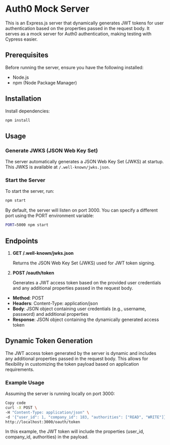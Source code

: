 # Auth0 Mock Server

This is an Express.js server that dynamically generates JWT tokens for user authentication based on
the properties passed in the request body. It serves as a mock server for Auth0 authentication,
making testing with Cypress easier.

## Prerequisites

Before running the server, ensure you have the following installed:

- Node.js
- npm (Node Package Manager)

## Installation

Install dependencies:

```bash
npm install
```

## Usage

### Generate JWKS (JSON Web Key Set)

The server automatically generates a JSON Web Key Set (JWKS) at startup. This JWKS is available at
`/.well-known/jwks.json`.

### Start the Server

To start the server, run:

```bash
npm start
```

By default, the server will listen on port 3000. You can specify a different port using the PORT
environment variable:

```bash
PORT=5000 npm start
```

## Endpoints

1. **GET /.well-known/jwks.json**

   Returns the JSON Web Key Set (JWKS) used for JWT token signing.


2. **POST /oauth/token**

   Generates a JWT access token based on the provided user credentials and any additional properties
   passed in the request body.

* **Method**: POST
* **Headers**: Content-Type: application/json
* **Body**: JSON object containing user credentials (e.g., username, password) and additional
  properties
* **Response**: JSON object containing the dynamically generated access token

## Dynamic Token Generation

The JWT access token generated by the server is dynamic and includes any additional properties
passed in the request body. This allows for flexibility in customizing the token payload based on
application requirements.

### Example Usage

Assuming the server is running locally on port 3000:

``` bash
Copy code
curl -X POST \
-H "Content-Type: application/json" \
-d '{"user_id": 1, "company_id": 183, "authorities": ["READ", "WRITE"]}' \
http://localhost:3000/oauth/token
```

In this example, the JWT token will include the properties (user_id, company_id, authorities) in the
payload.